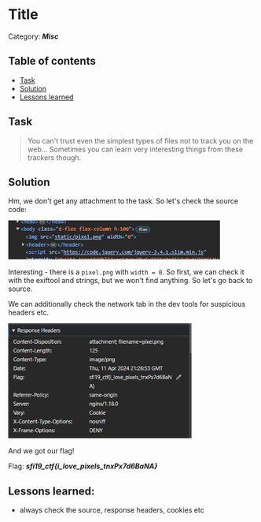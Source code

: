 # Title

Category: **_Misc_**

## Table of contents

- [Task](#task)
- [Solution](#solution)
- [Lessons learned](#lessons-learned)


## Task

> You can't trust even the simplest types of files not to track you on the web... Sometimes you can learn very interesting things from these trackers though.

## Solution

Hm, we don't get any attachment to the task. So let's check the source code:

![Page source view](assets/source-view.png)

Interesting - there is a `pixel.png` with `width = 0`. So first, we can check it with the 
exiftool and strings, but we won't find anything. So let's go back to source. 

We can additionally check the network tab in the dev tools for suspicious headers etc.

![Network view](assets/network-view.png)

And we got our flag!

Flag: **_sfi19_ctf{i_love_pixels_tnxPx7d6BaNA}_**

## Lessons learned:

- always check the source, response headers, cookies etc
